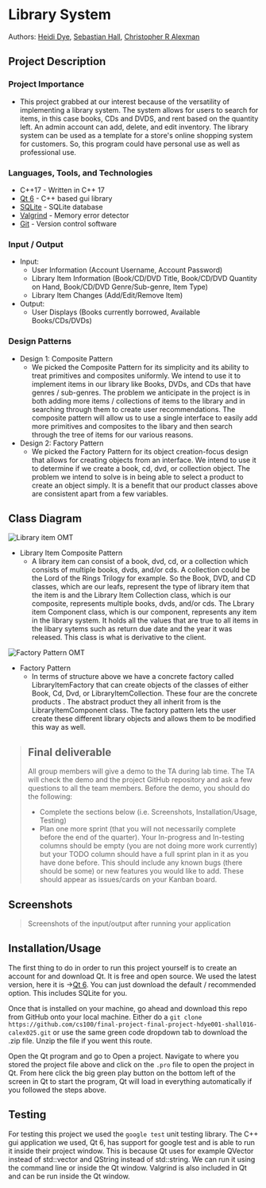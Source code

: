# Library System
Authors: [Heidi Dye](https://github.com/umustdye), [Sebastian Hall](https://github.com/Sebastian-Hall), [Christopher R Alexman](https://github.com/ChristopherCE)

## Project Description
### Project Importance
  - This project grabbed at our interest because of the versatility of implementing a library system. The system allows for users to search for items, in this case books, CDs and DVDS, and rent based on the quantity left. An admin account can add, delete, and edit inventory. The library system can be used as a template for a store's online shopping system for customers. So, this program could have personal use as well as professional use.
  
### Languages, Tools, and Technologies
  - C++17 - Written in C++ 17
  - [Qt 6](https://www.qt.io/product/qt6) - C++ based gui library
  - [SQLite](https://sqlite.org/index.html) - SQLite database
  - [Valgrind](https://www.valgrind.org/) - Memory error detector
  - [Git](https://github.com) - Version control software
  
### Input / Output
  - Input: 
    - User Information (Account Username, Account Password)
    - Library Item Information (Book/CD/DVD Title, Book/CD/DVD Quantity on Hand, Book/CD/DVD Genre/Sub-genre, Item Type)
    - Library Item Changes (Add/Edit/Remove Item)
  - Output: 
    - User Displays (Books currently borrowed, Available Books/CDs/DVDs)

### Design Patterns
  - Design 1: Composite Pattern
    - We picked the Composite Pattern for its simplicity and its ability to treat primitives and composites uniformly. We intend to use it to implement items in our library like Books, DVDs, and CDs that have genres / sub-genres. The problem we anticipate in the project is in both adding more items / collections of items to the library and in searching through them to create user recommendations. The composite pattern will allow us to use a single interface to easily add more primitives and composites to the libary and then search through the tree of items for our various reasons. 
  - Design 2: Factory Pattern
    - We picked the Factory Pattern for its object creation-focus design that allows for creating objects from an interface. We intend to use it to determine if we create a book, cd, dvd, or collection object. The problem we intend to solve is in being able to select a product to create an object simply. It is a benefit that our product classes above are consistent apart from a few variables.

## Class Diagram

 ![Library item OMT](https://github.com/cs100/final-project-final-project-hdye001-shall016-calex025/blob/master/images/LibraryItemOMT.png?raw=true)
  - Library Item Composite Pattern
    - A library item can consist of a book, dvd, cd, or a collection which consists of multiple books, dvds, and/or cds. A collection could be the Lord of the Rings Trilogy for example. So the Book, DVD, and CD classes, which are our leafs, represent the type of library item that the item is and the Library Item Collection class, which is our composite, represents multiple books, dvds, and/or cds. The Lbrary item Component class, which is our component, represents any item in the library system. It holds all the values that are true to all items in the libary sytems such as return due date and the year it was released. This class is what is derivative to the client. 
 
![Factory Pattern OMT](https://github.com/cs100/final-project-final-project-hdye001-shall016-calex025/blob/master/images/factory-pattern.png?raw=true)
  - Factory Pattern
    - In terms of structure above we have a concrete factory called LibraryItemFactory that can create objects of the classes of either Book, Cd, Dvd, or LibraryItemCollection. These four are the concrete products . The abstract product they all inherit from is the LibraryItemComponent class. The factory pattern lets the user create these different library objects and allows them to be modified this way as well.

 > ## Final deliverable
 > All group members will give a demo to the TA during lab time. The TA will check the demo and the project GitHub repository and ask a few questions to all the team members. 
 > Before the demo, you should do the following:
 > * Complete the sections below (i.e. Screenshots, Installation/Usage, Testing)
 > * Plan one more sprint (that you will not necessarily complete before the end of the quarter). Your In-progress and In-testing columns should be empty (you are not doing more work currently) but your TODO column should have a full sprint plan in it as you have done before. This should include any known bugs (there should be some) or new features you would like to add. These should appear as issues/cards on your Kanban board. 
 
 ## Screenshots
 > Screenshots of the input/output after running your application
 
 ## Installation/Usage
 The first thing to do in order to run this project yourself is to create an account for and download Qt.
 It is free and open source. We used the latest version, here it is ->[Qt 6](https://www.qt.io/download-open-source).
 You can just download the default / recommended option. This includes SQLite for you.
 
 Once that is installed on your machine, go ahead and download this repo from GitHub onto your local machine.
 Either do a `git clone https://github.com/cs100/final-project-final-project-hdye001-shall016-calex025.git` or use the same green code dropdown tab to download the .zip file. Unzip the file if you went this route.
 
 Open the Qt program and go to Open a project. Navigate to where you stored the project file above and click on the `.pro` file to open the project in Qt. From here click the big green play button on the bottom left of the screen in Qt to start the program, Qt will load in everything automatically if you followed the steps above.
  
 ## Testing
 For testing this project we used the `google test` unit testing library.
 The C++ gui application we used, Qt 6, has support for google test and is able to run it inside their project window. This is because Qt uses for example QVector instead of std::vector and QString instead of std::string. We can run it using the command line or inside the Qt window. Valgrind is also included in Qt and can be run inside the Qt window.
 
